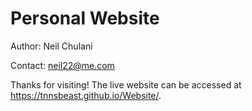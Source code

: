 # Personal Website
Author: Neil Chulani

Contact: neil22@me.com

Thanks for visiting! The live website can be accessed at https://tnnsbeast.github.io/Website/. 
